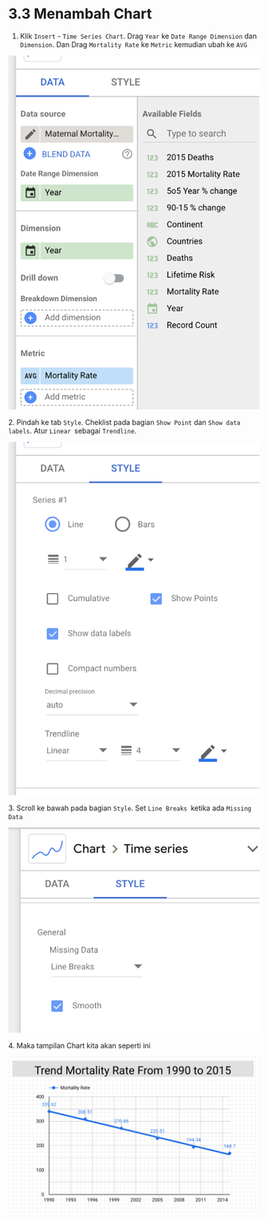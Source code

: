 # 3.3 Menambah Chart

1. Klik `Insert` - `Time Series Chart`. Drag `Year` ke `Date Range Dimension` dan `Dimension`. Dan Drag `Mortality Rate` ke `Metric` kemudian ubah ke `AVG`

&#x20;![](<../.gitbook/assets/image (22).png>)

2\. Pindah ke tab `Style`. Cheklist pada bagian `Show Point` dan `Show data labels`. Atur `Linear `sebagai `Trendline`.&#x20;

&#x20;![](<../.gitbook/assets/image (10).png>)

3\. Scroll ke bawah pada bagian `Style`. Set `Line Breaks `ketika ada `Missing Data`

![](<../.gitbook/assets/image (4).png>)

4\. Maka tampilan Chart kita akan seperti ini

![](<../.gitbook/assets/image (8).png>)



